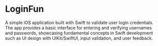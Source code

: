 # LoginFun
A simple iOS application built with Swift to validate user login credentials. The app provides a basic interface for entering and verifying usernames and passwords, showcasing fundamental concepts in Swift development such as UI design with UIKit/SwiftUI, input validation, and user feedback.
